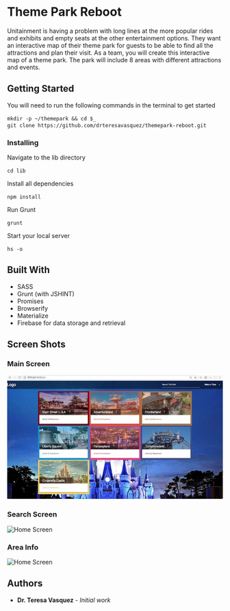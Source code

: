# Theme Park Reboot

Unitainment is having a problem with long lines at the more popular rides and exhibits and empty seats at the other entertainment options. They want an interactive map of their theme park for guests to be able to find all the attractions and plan their visit. As a team, you will create this interactive map of a theme park. The park will include 8 areas with different attractions and events.

## Getting Started

You will need to run the following commands in the terminal to get started
```
mkdir -p ~/themepark && cd $_
git clone https://github.com/drteresavasquez/themepark-reboot.git
```

### Installing

Navigate to the lib directory
```
cd lib
```
Install all dependencies
```
npm install
```
Run Grunt
```
grunt
```
Start your local server
```
hs -o
```

## Built With

* SASS
* Grunt (with JSHINT)
* Promises
* Browserify
* Materialize
* Firebase for data storage and retrieval

## Screen Shots

### Main Screen
![Home Screen](/images/thempark-reboot.jpeg)

### Search Screen
![Home Screen](/images/thempark-search.jpeg)

### Area Info
![Home Screen](/images/thempark-areainfo.jpeg)

## Authors

* **Dr. Teresa Vasquez** - *Initial work*